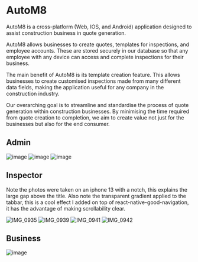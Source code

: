 # AutoM8
AutoM8 is a cross-platform (Web, IOS, and Android) application designed to assist construction business in quote generation.

AutoM8 allows businesses to create quotes, templates for inspections, and employee accounts. These are stored securely in our database so that any employee with any device can access and complete inspections for their business.

The main benefit of AutoM8 is its template creation feature. This allows businesses to create customised inspections made from many different data fields, making the application useful for any company in the construction industry.

Our overarching goal is to streamline and standardise the process of quote generation within construction businesses. By minimising the time required from quote creation to completion, we aim to create value not just for the businesses but also for the end consumer.

## Admin
![image](https://github.com/AutoM8Australia/.github/assets/86053464/889d347a-3e5d-485b-bf48-339857555b17)
![image](https://github.com/AutoM8Australia/.github/assets/86053464/6dcd1904-5417-4e60-9aab-8431f1e5ed1c)
![image](https://github.com/AutoM8Australia/.github/assets/86053464/8bd40d86-e2d3-4b31-827f-018c86eb3613)

## Inspector
Note the photos were taken on an iphone 13 with a notch, this explains the large gap above the title.
Also note the transparent gradient applied to the tabbar, this is a cool effect I added on top of react-native-good-navigation, it has the advantage of making scrollability clear.

![IMG_0935](https://github.com/AutoM8Australia/.github/assets/86053464/0e6655b4-bbd1-49e8-8dc4-a6fe6d896c81)
![IMG_0939](https://github.com/AutoM8Australia/.github/assets/86053464/8e131232-8d98-4945-bb64-e22c369554b6)
![IMG_0941](https://github.com/AutoM8Australia/.github/assets/86053464/448c8726-1a66-443d-9661-12e8b7671f3f)
![IMG_0942](https://github.com/AutoM8Australia/.github/assets/86053464/82c71d50-2920-4ed0-9642-6b89ee38d034)

## Business
![image](https://github.com/AutoM8Australia/.github/assets/86053464/b25dd266-1165-41a8-bbd7-bba0798075fb)
